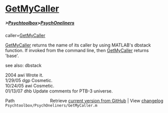 # [GetMyCaller](GetMyCaller)
##### >[Psychtoolbox](Psychtoolbox)>[PsychOneliners](PsychOneliners)

caller=[GetMyCaller](GetMyCaller)  
  
[GetMyCaller](GetMyCaller) returns the name of its caller by using MATLAB's dbstack  
function.  If invoked from the command line, then [GetMyCaller](GetMyCaller) returns  
'base'.    
  
see also: dbstack  
  
2004     awi Wrote it.  
1/29/05  dgp Cosmetic.  
10/24/05 awi Cosmetic.  
01/13/07 dhb Update comments for PTB-3 universe.  




<div class="code_header" style="text-align:right;">
  <span style="float:left;">Path&nbsp;&nbsp;</span> <span class="counter">Retrieve <a href=
  "https://raw.github.com/Psychtoolbox-3/Psychtoolbox-3/beta/Psychtoolbox/PsychOneliners/GetMyCaller.m">current version from GitHub</a> | View <a href=
  "https://github.com/Psychtoolbox-3/Psychtoolbox-3/commits/beta/Psychtoolbox/PsychOneliners/GetMyCaller.m">changelog</a></span>
</div>
<div class="code">
  <code>Psychtoolbox/PsychOneliners/GetMyCaller.m</code>
</div>

